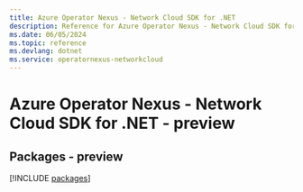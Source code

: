 ```yaml
---
title: Azure Operator Nexus - Network Cloud SDK for .NET
description: Reference for Azure Operator Nexus - Network Cloud SDK for .NET
ms.date: 06/05/2024
ms.topic: reference
ms.devlang: dotnet
ms.service: operatornexus-networkcloud
---
```

# Azure Operator Nexus - Network Cloud SDK for .NET - preview
## Packages - preview
[!INCLUDE [packages](operator-nexus---network-cloud-index.md)]